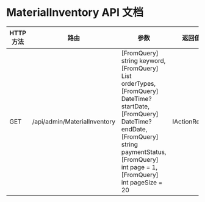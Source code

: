 # MaterialInventory API 文档

| HTTP方法 | 路由 | 参数 | 返回值 | 描述 |
|---------|------|------|--------|------|
| GET | /api/admin/MaterialInventory | [FromQuery] string keyword, [FromQuery] List<string> orderTypes, [FromQuery] DateTime? startDate, [FromQuery] DateTime? endDate, [FromQuery] string paymentStatus, [FromQuery] int page = 1, [FromQuery] int pageSize = 20 | IActionResult | 获取材料库存列表 |
